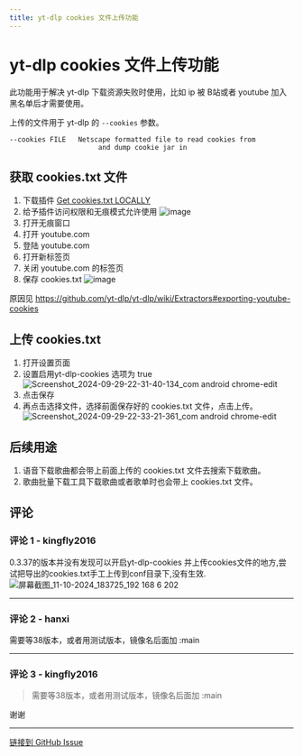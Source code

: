 ```yaml
---
title: yt-dlp cookies 文件上传功能
---
```


# yt-dlp cookies 文件上传功能

此功能用于解决 yt-dlp 下载资源失败时使用，比如 ip 被 B站或者 youtube 加入黑名单后才需要使用。

上传的文件用于 yt-dlp 的 `--cookies` 参数。
```
--cookies FILE   Netscape formatted file to read cookies from
                      and dump cookie jar in
```

## 获取 cookies.txt 文件

1. 下载插件 [Get cookies.txt LOCALLY](https://chromewebstore.google.com/detail/cclelndahbckbenkjhflpdbgdldlbecc)
2. 给予插件访问权限和无痕模式允许使用
![image](https://github.com/user-attachments/assets/89f6ce94-bb51-4805-8c16-a867ba41e5d2)
3. 打开无痕窗口
4. 打开 youtube.com
5. 登陆 youtube.com
6. 打开新标签页
7. 关闭 youtube.com 的标签页
8. 保存 cookies.txt
![image](https://github.com/user-attachments/assets/64242595-7b5c-4159-a8bc-4fc922d5de9e)

原因见 https://github.com/yt-dlp/yt-dlp/wiki/Extractors#exporting-youtube-cookies

## 上传 cookies.txt

1. 打开设置页面
2. 设置启用yt-dlp-cookies 选项为 true
![Screenshot_2024-09-29-22-31-40-134_com android chrome-edit](https://github.com/user-attachments/assets/49760905-475b-493c-9ff4-271c5e797b2f)
3. 点击保存
4. 再点击选择文件，选择前面保存好的 cookies.txt 文件，点击上传。
![Screenshot_2024-09-29-22-33-21-361_com android chrome-edit](https://github.com/user-attachments/assets/838bfd1c-f19f-4690-86b0-8208d596fbf1)


## 后续用途

1. 语音下载歌曲都会带上前面上传的 cookies.txt 文件去搜索下载歌曲。
2. 歌曲批量下载工具下载歌曲或者歌单时也会带上 cookies.txt 文件。



## 评论


### 评论 1 - kingfly2016

0.3.37的版本并没有发现可以开启yt-dlp-cookies 并上传cookies文件的地方,尝试把导出的cookies.txt手工上传到conf目录下,没有生效.
![屏幕截图_11-10-2024_183725_192 168 6 202](https://github.com/user-attachments/assets/9b8b9750-b616-4fd3-8a3c-216b2f99d02c)


---

### 评论 2 - hanxi

需要等38版本，或者用测试版本，镜像名后面加 :main

---

### 评论 3 - kingfly2016



> 需要等38版本，或者用测试版本，镜像名后面加 :main

谢谢

---
[链接到 GitHub Issue](https://github.com/hanxi/xiaomusic/issues/210)
